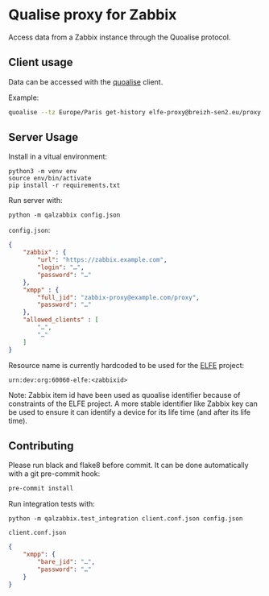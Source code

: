 # Qualise proxy for Zabbix

Access data from a Zabbix instance through the Quoalise protocol.

## Client usage

Data can be accessed with the [quoalise](https://github.com/consometers/quoalise) client.

Example:

```bash
quoalise --tz Europe/Paris get-history elfe-proxy@breizh-sen2.eu/proxy urn:dev:org:60060-elfe:42878 --start-time 2023-05-01T15:00 --end-time 2023-05-01T16:00
```

## Server Usage

Install in a vitual environment:

```
python3 -m venv env
source env/bin/activate
pip install -r requirements.txt
```

Run server with:

```
python -m qalzabbix config.json
```

`config.json`:

```json
{
    "zabbix" : {
        "url": "https://zabbix.example.com",
        "login": "…",
        "password": "…"
    },
    "xmpp" : {
        "full_jid": "zabbix-proxy@example.com/proxy",
        "password": "…"
    },
    "allowed_clients" : [
        "…",
        "…"
    ]
}
```

Resource name is currently hardcoded to be used for the [ELFE](https://www.projet-elfe.fr/) project:

```
urn:dev:org:60060-elfe:<zabbixid>
```

Note: Zabbix item id have been used as quoalise identifier because of
constraints of the ELFE project. A more stable identifier like Zabbix key
can be used to ensure it can identify a device for its life time (and after
its life time).

## Contributing

Please run black and flake8 before commit. It can be done automatically with a git pre-commit hook:

```bash
pre-commit install
```

Run integration tests with:

```
python -m qalzabbix.test_integration client.conf.json config.json
```

`client.conf.json`

```json
{
    "xmpp": {
        "bare_jid": "…",
        "password": "…"
    }
}
```